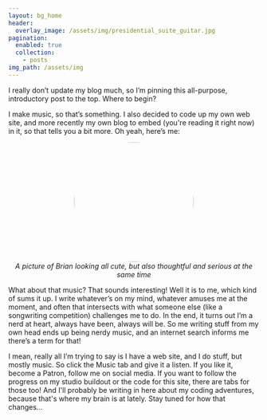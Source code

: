 ```yaml
---
layout: bg_home
header:
  overlay_image: /assets/img/presidential_suite_guitar.jpg
pagination:
  enabled: true
  collection:
    - posts
img_path: /assets/img
---
```


I really don’t update my blog much, so I’m pinning this all-purpose, introductory post to the top. Where to begin?

I make music, so that’s something. I also decided to code up my own web site, and more recently my own blog to embed (you're reading it right now) in it, so that tells you a bit more. Oh yeah, here’s me:

<p align="center">
    <img src="{{ page.img_path }}/bg_avatar_face_glasses.jpg" width="240px" style="display:block;border-radius:9999px" />
    <em>A picture of Brian looking all cute, but also thoughtful and serious at the same time</em>
</p>

What about that music? That sounds interesting! Well it is to me, which kind of sums it up. I write whatever’s on my mind, whatever amuses me at the moment, and often that intersects with what someone else (like a songwriting competition) challenges me to do. In the end, it turns out I’m a nerd at heart, always have been, always will be. So me writing stuff from my own head ends up being nerdy music, and an internet search informs me there’s a term for that!

I mean, really all I’m trying to say is I have a web site, and I do stuff, but mostly music. So click the Music tab and give it a listen. If you like it, become a Patron, follow me on social media. If you want to follow the progress on my studio buildout or the code for this site, there are tabs for those too! And I'll probably be writing in here about my coding adventures, because that's where my brain is at lately. Stay tuned for how that changes…